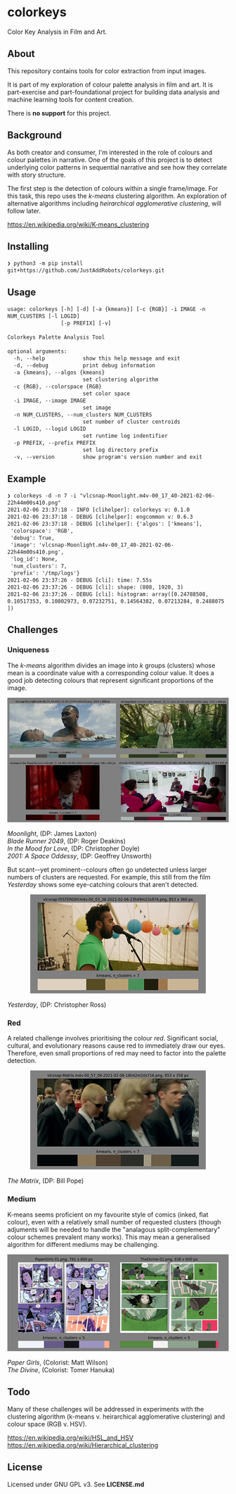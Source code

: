 # colorkeys
Color Key Analysis in Film and Art.

## About

This repository contains tools for color extraction from input images.

It is part of my exploration of colour palette analysis in film and art. It is 
part-exercise and part-foundational project for building data analysis and machine 
learning tools for content creation.

There is **no support** for this project.

## Background

As both creator and consumer, I'm interested in the role of colours and colour palettes
in narrative. One of the goals of this project is to detect underlying color patterns 
in sequential narrative and see how they correlate with story structure.

The first step is the detection of colours within a single frame/image. For this task,
this repo uses the _k-means_ clustering algorithm. An exploration of alternative
algorithms including _heirarchical agglomerative clustering_, will follow later.

https://en.wikipedia.org/wiki/K-means_clustering

## Installing

```
❯ python3 -m pip install git+https://github.com/JustAddRobots/colorkeys.git
```

## Usage

```
usage: colorkeys [-h] [-d] [-a {kmeans}] [-c {RGB}] -i IMAGE -n NUM_CLUSTERS [-l LOGID]
                 [-p PREFIX] [-v]

Colorkeys Palette Analysis Tool

optional arguments:
  -h, --help            show this help message and exit
  -d, --debug           print debug information
  -a {kmeans}, --algos {kmeans}
                        set clustering algorithm
  -c {RGB}, --colorspace {RGB}
                        set color space
  -i IMAGE, --image IMAGE
                        set image
  -n NUM_CLUSTERS, --num_clusters NUM_CLUSTERS
                        set number of cluster centroids
  -l LOGID, --logid LOGID
                        set runtime log indentifier
  -p PREFIX, --prefix PREFIX
                        set log directory prefix
  -v, --version         show program's version number and exit
```

## Example
```
❯ colorkeys -d -n 7 -i "vlcsnap-Moonlight.m4v-00_17_40-2021-02-06-22h44m00s410.png"
2021-02-06 23:37:18 - INFO [clihelper]: colorkeys v: 0.1.0
2021-02-06 23:37:18 - DEBUG [clihelper]: engcommon v: 0.6.3
2021-02-06 23:37:18 - DEBUG [clihelper]: {'algos': ['kmeans'],
 'colorspace': 'RGB',
 'debug': True,
 'image': 'vlcsnap-Moonlight.m4v-00_17_40-2021-02-06-22h44m00s410.png',
 'log_id': None,
 'num_clusters': 7,
 'prefix': '/tmp/logs'}
2021-02-06 23:37:26 - DEBUG [cli]: time: 7.55s
2021-02-06 23:37:26 - DEBUG [cli]: shape: (808, 1920, 3)
2021-02-06 23:37:26 - DEBUG [cli]: histogram: array([0.24788508, 0.10517353, 0.10802973, 0.07232751, 0.14564382, 0.07213284, 0.2488075 ])
```

## Challenges

### Uniqueness

The _k-means_ algorithm divides an image into _k_ groups (clusters) whose mean is a
coordinate value with a corresponding colour value. It does a good job detecting
 colours that represent significant proportions of the image.

<P align="center">
    <IMG src="./readme/colorkeys-n7-01.png" />
</P>


_Moonlight_, (DP: James Laxton)  
_Blade Runner 2049_, (DP: Roger Deakins)  
_In the Mood for Love_, (DP: Christopher Doyle)  
_2001: A Space Oddessy_, (DP: Geoffrey Unsworth)  

But scant--yet prominent--colours often go undetected unless larger numbers of 
clusters are requested. For example, this still from the film _Yesterday_ shows 
some eye-catching colours that aren't detected.

<P align="center">
    <IMG src="./readme/Yesterday-n7-01.png" />
</P>


_Yesterday_, (DP: Christopher Ross)

### Red

A related challenge involves prioritising the colour _red_. Significant
social, cultural, and evolutionary reasons cause red to immediately draw our eyes.
Therefore, even small proportions of red may need to factor into the palette 
detection.

<P align="center">
    <IMG src="./readme/Matrix-n7-01.png" />
</P>


_The Matrix_, (DP: Bill Pope)  

### Medium

K-means seems proficient on my favourite style of comics (inked, flat colour), even 
with a relatively small number of requested clusters (though adjuments will be needed
to handle the "analagous split-complementary" colour schemes prevalent many works). 
This may mean a generalised algorithm for different mediums may be challenging.

<P align="center">
    <IMG src="./readme/Comics-n5-01.png" />
</P>


_Paper Girls_, (Colorist: Matt Wilson)  
_The Divine_, (Colorist: Tomer Hanuka)  


## Todo

Many of these challenges will be addressed in experiments with the clustering
algorithm (k-means v. heirarchical agglomerative clustering) and colour space
(RGB v. HSV).


https://en.wikipedia.org/wiki/HSL_and_HSV  
https://en.wikipedia.org/wiki/Hierarchical_clustering  

## License

Licensed under GNU GPL v3. See **LICENSE.md**
